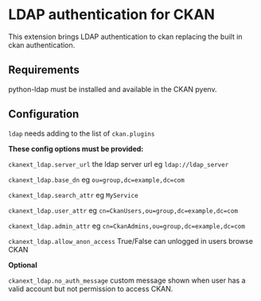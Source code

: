 LDAP authentication for CKAN
============================

This extension brings LDAP authentication to ckan replacing the
built in ckan authentication.


Requirements
------------

python-ldap must be installed and available in the CKAN pyenv.


Configuration
-------------

`ldap` needs adding to the list of `ckan.plugins`

__These config options must be provided:__

`ckanext_ldap.server_url` the ldap server url eg `ldap://ldap_server`

`ckanext_ldap.base_dn` eg `ou=group,dc=example,dc=com`

`ckanext_ldap.search_attr` eg `MyService`

`ckanext_ldap.user_attr` eg `cn=CkanUsers,ou=group,dc=example,dc=com`

`ckanext_ldap.admin_attr` eg `cn=CkanAdmins,ou=group,dc=example,dc=com`

`ckanext_ldap.allow_anon_access` True/False can unlogged in users browse CKAN

__Optional__

`ckanext_ldap.no_auth_message` custom message shown when user has a valid
account but not permission to access CKAN.
